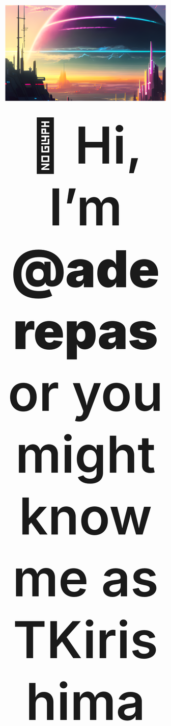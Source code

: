 <img src="src/banner-github.png" style="width: 100%; max-height: 300px !important; object-fit: cover; height: 300px !important;" >

# <div style="text-align: center; font-size: 4vh; font-weight: 600" align="center">👋 Hi, I’m <b style="font-weight: 900">@aderepas</b> or you might know me as TKirishima</div>